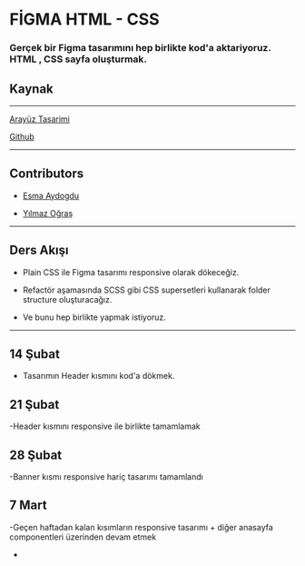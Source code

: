 # FİGMA HTML - CSS

### Gerçek bir Figma tasarımını hep birlikte kod'a aktariyoruz. HTML , CSS sayfa oluşturmak.

## Kaynak

---

[Arayüz Tasarimi ](https://www.figma.com/community/file/926751902178790221)

[Github](https://github.com/ograsyilmaz/css-workshop)

---

## Contributors

- [Esma Aydogdu ](https://github.com/esmaydogdu)

- [Yılmaz Oğraş ](https://github.com/ograsyilmaz)

---

## Ders Akışı

- Plain CSS ile Figma tasarımı responsive olarak dökeceğiz.

- Refactör aşamasında SCSS gibi CSS supersetleri kullanarak folder structure
  oluşturacağız.

- Ve bunu hep birlikte yapmak istiyoruz.

---

## 14 Şubat

- Tasarımın Header kısmını kod'a dökmek.

## 21 Şubat

-Header kısmını responsive ile birlikte tamamlamak

## 28 Şubat

-Banner kısmı responsive hariç tasarımı tamamlandı

## 7 Mart

-Geçen haftadan kalan kısımların responsive tasarımı + diğer anasayfa componentleri üzerinden devam etmek

-
